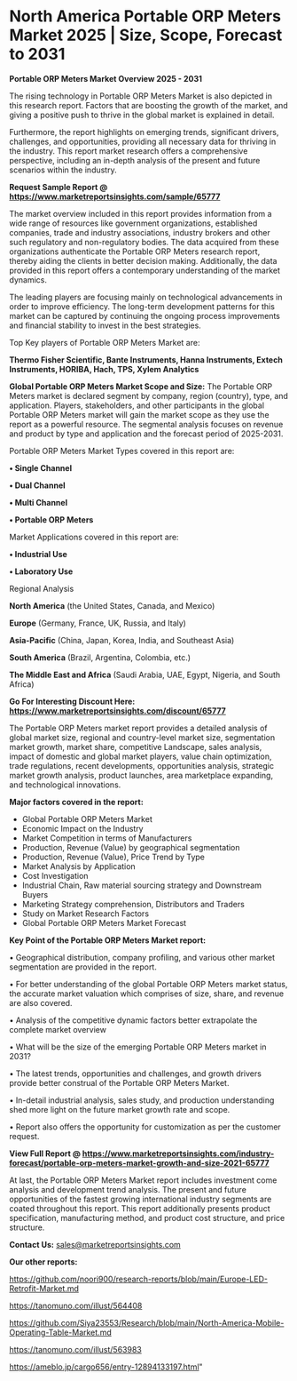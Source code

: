 # North America Portable ORP Meters Market 2025 | Size, Scope, Forecast to 2031

<Strong> Portable ORP Meters Market Overview 2025 - 2031</strong>

The rising technology in Portable ORP Meters Market is also depicted in this research report. Factors that are boosting the growth of the market, and giving a positive push to thrive in the global market is explained in detail.

Furthermore, the report highlights on emerging trends, significant drivers, challenges, and opportunities, providing all necessary data for thriving in the industry. This report market research offers a comprehensive perspective, including an in-depth analysis of the present and future scenarios within the industry.

<strong>Request Sample Report @ <a href=https://www.marketreportsinsights.com/sample/65777>https://www.marketreportsinsights.com/sample/65777</a></strong>

The market overview included in this report provides information from a wide range of resources like government organizations, established companies, trade and industry associations, industry brokers and other such regulatory and non-regulatory bodies. The data acquired from these organizations authenticate the Portable ORP Meters research report, thereby aiding the clients in better decision making. Additionally, the data provided in this report offers a contemporary understanding of the market dynamics.

The leading players are focusing mainly on technological advancements in order to improve efficiency. The long-term development patterns for this market can be captured by continuing the ongoing process improvements and financial stability to invest in the best strategies.

Top Key players of Portable ORP Meters Market are:

<strong>Thermo Fisher Scientific, Bante Instruments, Hanna Instruments, Extech Instruments, HORIBA, Hach, TPS, Xylem Analytics</strong>

<strong><b>Global Portable ORP Meters Market Scope and Size:</b></strong>
The Portable ORP Meters market is declared segment by company, region (country), type, and application. Players, stakeholders, and other participants in the global Portable ORP Meters market will gain the market scope as they use the report as a powerful resource. The segmental analysis focuses on revenue and product by type and application and the forecast period of 2025-2031.

Portable ORP Meters Market Types covered in this report are:

<strong>• Single Channel

• Dual Channel

• Multi Channel

• Portable ORP Meters</strong>

Market Applications covered in this report are:

<strong>• Industrial Use

• Laboratory Use</strong> 

Regional Analysis

<strong>North America</strong> (the United States, Canada, and Mexico)

<strong>Europe</strong> (Germany, France, UK, Russia, and Italy)

<strong>Asia-Pacific</strong> (China, Japan, Korea, India, and Southeast Asia)

<strong>South America</strong> (Brazil, Argentina, Colombia, etc.)

<strong>The Middle East and Africa</strong> (Saudi Arabia, UAE, Egypt, Nigeria, and South Africa)

<strong>Go For Interesting Discount Here: <a href=https://www.marketreportsinsights.com/discount/65777>https://www.marketreportsinsights.com/discount/65777</a></strong>

The Portable ORP Meters market report provides a detailed analysis of global market size, regional and country-level market size, segmentation market growth, market share, competitive Landscape, sales analysis, impact of domestic and global market players, value chain optimization, trade regulations, recent developments, opportunities analysis, strategic market growth analysis, product launches, area marketplace expanding, and technological innovations.

<strong><b>Major factors covered in the report:</b></strong>
<ul>
  <li>Global Portable ORP Meters Market </li>
  <li>Economic Impact on the Industry</li>
  <li>Market Competition in terms of Manufacturers</li>
  <li>Production, Revenue (Value) by geographical segmentation</li>
  <li>Production, Revenue (Value), Price Trend by Type</li>
  <li>Market Analysis by Application</li>
  <li>Cost Investigation</li>
  <li>Industrial Chain, Raw material sourcing strategy and Downstream Buyers</li>
  <li>Marketing Strategy comprehension, Distributors and Traders</li>
  <li>Study on Market Research Factors</li>
  <li>Global Portable ORP Meters Market Forecast</li>
</ul>

<strong><b>Key Point of the Portable ORP Meters Market report:</b></strong>

• Geographical distribution, company profiling, and various other market segmentation are provided in the report.

• For better understanding of the global Portable ORP Meters market status, the accurate market valuation which comprises of size, share, and revenue are also covered.

• Analysis of the competitive dynamic factors better extrapolate the complete market overview

• What will be the size of the emerging Portable ORP Meters market in 2031?

• The latest trends, opportunities and challenges, and growth drivers provide better construal of the Portable ORP Meters Market.

• In-detail industrial analysis, sales study, and production understanding shed more light on the future market growth rate and scope.

• Report also offers the opportunity for customization as per the customer request.

<strong><b>View Full Report @ <a href=https://www.marketreportsinsights.com/industry-forecast/portable-orp-meters-market-growth-and-size-2021-65777>https://www.marketreportsinsights.com/industry-forecast/portable-orp-meters-market-growth-and-size-2021-65777</a></b></strong>


At last, the Portable ORP Meters Market report includes investment come analysis and development trend analysis. The present and future opportunities of the fastest growing international industry segments are coated throughout this report. This report additionally presents product specification, manufacturing method, and product cost structure, and price structure.

<strong>Contact Us:</strong>
sales@marketreportsinsights.com

<strong>Our other reports:</strong>

<a href=https://github.com/noori900/research-reports/blob/main/Europe-LED-Retrofit-Market.md>https://github.com/noori900/research-reports/blob/main/Europe-LED-Retrofit-Market.md</a>

<a href=https://tanomuno.com/illust/564408>https://tanomuno.com/illust/564408</a>

<a href=https://github.com/Siya23553/Research/blob/main/North-America-Mobile-Operating-Table-Market.md>https://github.com/Siya23553/Research/blob/main/North-America-Mobile-Operating-Table-Market.md</a>

<a href=https://tanomuno.com/illust/563983>https://tanomuno.com/illust/563983</a>

<a href=https://ameblo.jp/cargo656/entry-12894133197.html>https://ameblo.jp/cargo656/entry-12894133197.html</a>"
